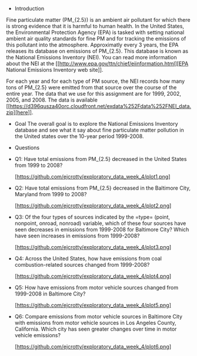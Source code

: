 * Introduction

Fine particulate matter (PM_{2.5}) is an ambient air pollutant for which there
is strong evidence that it is harmful to human health. In the United States, the
Environmental Protection Agency (EPA) is tasked with setting national ambient
air quality standards for fine PM and for tracking the emissions of this
pollutant into the atmosphere. Approximatly every 3 years, the EPA releases its
database on emissions of PM_{2.5}. This database is known as the National
Emissions Inventory (NEI). You can read more information about the NEI at the
[[http://www.epa.gov/ttn/chief/eiinformation.html][EPA National Emissions Inventory web site]].

For each year and for each type of PM source, the NEI records how many tons of
PM_{2.5} were emitted from that source over the course of the entire year. The
data that we use for this assignment are for 1999, 2002, 2005, and
2008. The data is available [[https://d396qusza40orc.cloudfront.net/exdata%252Fdata%252FNEI_data.zip][here]].

* Goal
The overall goal is to explore the National Emissions Inventory database and see
what it say about fine particulate matter pollution in the United states over
the 10-year period 1999-2008.

* Questions

- Q1: Have total emissions from PM_{2.5} decreased in the United States from 1999 to
  2008?

  [https://github.com/ejcrotty/exploratory_data_week_4/plot1.png]

- Q2: Have total emissions from PM_{2.5} decreased in the Baltimore City, Maryland
  from 1999 to 2008?

  [https://github.com/ejcrotty/exploratory_data_week_4/plot2.png]

- Q3: Of the four types of sources indicated by the =type= (point, nonpoint, onroad,
  nonroad) variable, which of these four sources have seen decreases in
  emissions from 1999-2008 for Baltimore City? Which have seen increases in
  emissions from 1999-2008? 

  [https://github.com/ejcrotty/exploratory_data_week_4/plot3.png]

- Q4: Across the United States, how have emissions from coal combustion-related
  sources changed from 1999-2008?

  [https://github.com/ejcrotty/exploratory_data_week_4/plot4.png]

- Q5: How have emissions from motor vehicle sources changed from 1999-2008 in
  Baltimore City?

  [https://github.com/ejcrotty/exploratory_data_week_4/plot5.png]

- Q6: Compare emissions from motor vehicle sources in Baltimore City with emissions
  from motor vehicle sources in Los Angeles County, California. Which city has
  seen greater changes over time in motor vehicle emissions?

  [https://github.com/ejcrotty/exploratory_data_week_4/plot6.png]

